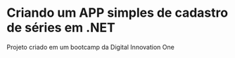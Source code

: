 # Criando um APP simples de cadastro de séries em .NET
Projeto criado em um bootcamp da Digital Innovation One
